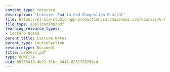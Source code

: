 ```yaml
---
content_type: resource
description: 'Lecture: End-to-end Congestion Control'
file: https://ol-ocw-studio-app-production.s3.amazonaws.com/courses/6-829-computer-networks-fall-2002/652354194b2231bc04488232729760cd_L8e2ecc.pdf
file_type: application/pdf
learning_resource_types:
- Lecture Notes
parent_title: Lecture Notes
parent_type: CourseSection
resourcetype: Document
title: L8e2ecc.pdf
type: OCWFile
uid: 65235419-4b22-31bc-0448-8232729760cd
---
```

